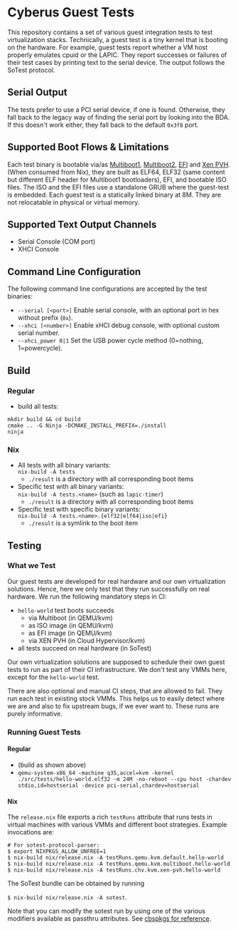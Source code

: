 # Cyberus Guest Tests

This repository contains a set of various guest integration tests to test
virtualization stacks. Technically, a guest test is a tiny kernel that is
booting on the hardware. For example, guest tests report whether a VM host
properly emulates cpuid or the LAPIC. They report successes or failures of their
test cases by printing text to the serial device. The output follows the SoTest
protocol.

## Serial Output

The tests prefer to use a PCI serial device, if one is found. Otherwise, they
fall back to the legacy way of finding the serial port by looking into the BDA.
If this doesn't work either, they fall back to the default `0x3f8` port.

## Supported Boot Flows & Limitations

Each test binary is bootable via/as
[Multiboot1](https://www.gnu.org/software/grub/manual/multiboot/multiboot.html),
[Multiboot2](https://www.gnu.org/software/grub/manual/multiboot2/multiboot.html),
[EFI](https://uefi.org/specs/UEFI/2.10/) and
[Xen PVH](https://xenbits.xen.org/docs/unstable/misc/pvh.html). (When consumed
from Nix), they are built as ELF64, ELF32 (same content but different ELF header
for Multiboot1 bootloaders), EFI, and bootable ISO files. The ISO and the EFI
files use a standalone GRUB where the guest-test is embedded. Each guest test is
a statically linked binary at 8M. They are not relocatable in physical or
virtual memory.

## Supported Text Output Channels

- Serial Console (COM port)
- XHCI Console

## Command Line Configuration

The following command line configurations are accepted by the test binaries:
- `--serial [<port>]` Enable serial console, with an optional port <port> in hex without prefix (`0x`).
- `--xhci [<number>]` Enable xHCI debug console, with optional custom serial number.
- `--xhci_power 0|1` Set the USB power cycle method (0=nothing, 1=powercycle).

## Build

### Regular

- build all tests:
```shell
mkdir build && cd build
cmake .. -G Ninja -DCMAKE_INSTALL_PREFIX=./install
ninja
```

### Nix

- All tests with all binary variants: \
  `nix-build -A tests`
  - `./result` is a directory with all corresponding boot items
- Specific test with all binary variants: \
  `nix-build -A tests.<name>` (such as `lapic-timer`)
  - `./result` is a directory with all corresponding boot items
- Specific test with specific binary variants: \
  `nix-build -A tests.<name>.{elf32|elf64|iso|efi}`
  - `./result` is a symlink to the boot item

## Testing

### What we Test

Our guest tests are developed for real hardware and our own virtualization
solutions. Hence, here we only test that they run successfully on real hardware.
We run the following mandatory steps in CI:

- `hello-world` test boots succeeds
  - via Multiboot (in QEMU/kvm)
  - as ISO image (in QEMU/kvm)
  - as EFI image (in QEMU/kvm)
  - via XEN PVH (in Cloud Hypervisor/kvm)
- all tests succeed on real hardware (in SoTest)

Our own virtualization solutions are supposed to schedule their own guest tests
to run as part of their CI infrastructure. We don't test any VMMs here, except
for the `hello-world` test.

There are also optional and manual CI steps, that are allowed to fail. They run
each test in existing stock VMMs. This helps us to easily detect where we are
and also to fix upstream bugs, if we ever want to. These runs are purely
informative.

### Running Guest Tests

#### Regular

- (build as shown above)
- `qemu-system-x86_64 -machine q35,accel=kvm -kernel
  ./src/tests/hello-world.elf32 -m 24M -no-reboot --cpu host -chardev
  stdio,id=hostserial -device pci-serial,chardev=hostserial`

#### Nix

The `release.nix` file exports a rich `testRuns` attribute that runs tests
in virtual machines with various VMMs and different boot strategies. Example
invocations are:

```
# For sotest-protocol-parser:
$ export NIXPKGS_ALLOW_UNFREE=1
$ nix-build nix/release.nix -A testRuns.qemu.kvm.default.hello-world
$ nix-build nix/release.nix -A testRuns.qemu.kvm.multiboot.hello-world
$ nix-build nix/release.nix -A testRuns.chv.kvm.xen-pvh.hello-world
```

The SoTest bundle can be obtained by running

`$ nix-build nix/release.nix -A sotest`.

Note that you can modify the sotest run by using one of the various modifiers
available as passthru attributes. See [cbspkgs for reference](https://gitlab.vpn.cyberus-technology.de/infrastructure/cbspkgs/-/blob/4d38d483167d09fbe95f99886010776e736e250b/lib/README.md).
